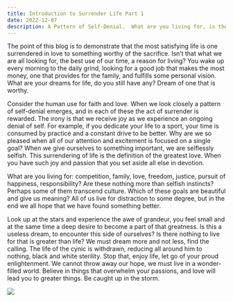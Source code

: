 ```yaml
---
title: Introduction to Surrender Life Part 1
date: 2022-12-07
description: A Pattern of Self-Denial.  What are you living for, is there anything worth living for?
---
```


The point of this blog is to demonstrate that the most satisfying life is one surrendered in love to something worthy of the sacrifice.  Isn’t that what we are all looking for, the best use of our time, a reason for living?  You wake up every morning to the daily grind, looking for a good job that makes the most money, one that provides for the family, and fulfills some personal vision.  What are your dreams for life, do you still have any?  Dream of one that is worthy.

Consider the human use for faith and love.  When we look closely a pattern of self-denial emerges, and in each of these the act of surrender is rewarded.  The irony is that we receive joy as we experience an ongoing denial of self.   For example, if you dedicate your life to a sport, your time is consumed by practice and a constant drive to be better.  Why are we so pleased when all of our attention and excitement is focused on a single goal?  When we give ourselves to something important, we are selflessly selfish.  This surrendering of life is the definition of the greatest love.  When you have such joy and passion that you set aside all else in devotion.

What are you living for: competition, family, love, freedom, justice, pursuit of happiness, responsibility?  Are these nothing more than selfish instincts?  Perhaps some of them transcend culture.  Which of these goals are beautiful and give us meaning?  All of us live for distraction to some degree, but in the end we all hope that we have found something better.

Look up at the stars and experience the awe of grandeur, you feel small and at the same time a deep desire to become a part of that greatness.  Is this a useless dream, to encounter this side of ourselves?  Is there nothing to live for that is greater than life?  We must dream more and not less, find the calling.  The life of the cynic is withdrawn, reducing all around him to nothing, black and white sterility.  Stop that, enjoy life, let go of your proud enlightenment.  We cannot throw away our hope, we must live in a wonder-filled world.  Believe in things that overwhelm your passions, and love will lead you to greater things.  Be caught up in the storm.

![](./)




